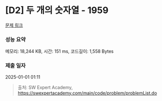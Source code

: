 # [D2] 두 개의 숫자열 - 1959 

[문제 링크](https://swexpertacademy.com/main/code/problem/problemDetail.do?contestProbId=AV5PpoFaAS4DFAUq) 

### 성능 요약

메모리: 18,244 KB, 시간: 151 ms, 코드길이: 1,558 Bytes

### 제출 일자

2025-01-01 01:11



> 출처: SW Expert Academy, https://swexpertacademy.com/main/code/problem/problemList.do